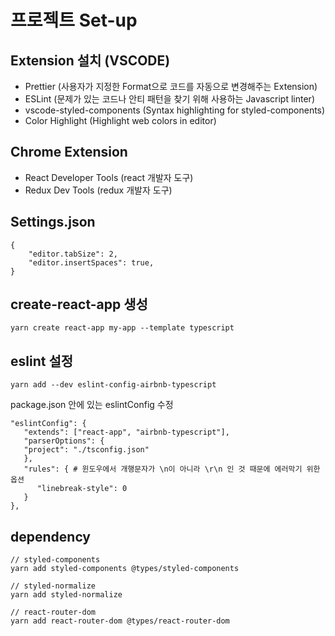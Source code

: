 # 프로젝트 Set-up

## Extension 설치 (VSCODE)
- Prettier (사용자가 지정한 Format으로 코드를 자동으로 변경해주는 Extension)
- ESLint (문제가 있는 코드나 안티 패턴을 찾기 위해 사용하는 Javascript linter)
- vscode-styled-components (Syntax highlighting for styled-components)
- Color Highlight (Highlight web colors in editor)

## Chrome Extension
- React Developer Tools (react 개발자 도구)
- Redux Dev Tools (redux 개발자 도구)

## Settings.json
```
{
    "editor.tabSize": 2,
    "editor.insertSpaces": true,
}
```


## create-react-app 생성
```
yarn create react-app my-app --template typescript
```

## eslint 설정
```
yarn add --dev eslint-config-airbnb-typescript
```

package.json 안에 있는 eslintConfig 수정

```
"eslintConfig": {
   "extends": ["react-app", "airbnb-typescript"],
   "parserOptions": {
   "project": "./tsconfig.json"
   },
   "rules": { # 윈도우에서 개행문자가 \n이 아니라 \r\n 인 것 때문에 에러막기 위한 옵션 
      "linebreak-style": 0
   }
},
```


## dependency
```
// styled-components
yarn add styled-components @types/styled-components
```

```
// styled-normalize
yarn add styled-normalize
```


```
// react-router-dom
yarn add react-router-dom @types/react-router-dom
```
